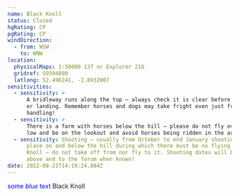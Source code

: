 ```yaml
---
name: Black Knoll
status: Closed
hgRating: CP
pgRating: CP
windDirection:
  - from: WSW
    to: WNW
location:
  physicalMaps: 1:50000 137 or Explorer 216
  gridref: SO394890
  latlong: 52.496241, -2.8932007
sensitivities:
  - sensitivity: >
      A bridleway runs along the top – always check it is clear before launching
      or landing. Remember horses and dogs may take fright even just from ground
      handling!
  - sensitivity: >
      There is a farm with horses below the hill – please do not fly over this
      low and be on the lookout and avoid horses being ridden in the area!
  - sensitivity: Shooting – usually from October to end January shooting may take
      place on and below the hill during which there must be no flying on Black
      Knoll – do not take off from nor fly to it. Shooting dates will be pasted
      above and to the forum when known!
date: 2022-08-21T14:19:24.804Z
---
```

<span style="color:blue">some *blue* text</span> Black Knoll